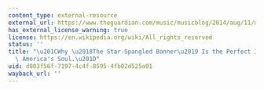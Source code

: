 ```yaml
---
content_type: external-resource
external_url: https://www.theguardian.com/music/musicblog/2014/aug/11/malcolm-gladwell-star-spangled-banner-america-200th-anniversary
has_external_license_warning: true
license: https://en.wikipedia.org/wiki/All_rights_reserved
status: ''
title: "\u201CWhy \u2018The Star-Spangled Banner\u2019 Is the Perfect Insight into\
  \ America's Soul.\u201D"
uid: d003f56f-7197-4c4f-8595-4fb02d525a91
wayback_url: ''
---
```

